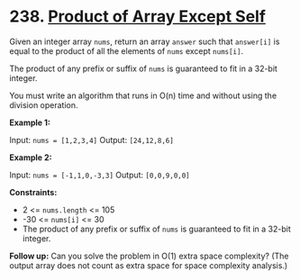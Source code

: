 # 238. [Product of Array Except Self](https://leetcode.com/problems/product-of-array-except-self/description/)

Given an integer array `nums`, return an array `answer` such that `answer[i]` is equal to the product of all the elements of `nums` except `nums[i]`.

The product of any prefix or suffix of `nums` is guaranteed to fit in a 32-bit integer.

You must write an algorithm that runs in O(n) time and without using the division operation.

**Example 1:**

Input: `nums = [1,2,3,4]`
Output: `[24,12,8,6]`

**Example 2:**

Input: `nums = [-1,1,0,-3,3]`
Output: `[0,0,9,0,0]`

**Constraints:**

- 2 <= `nums.length` <= 105
- -30 <= `nums[i]` <= 30
- The product of any prefix or suffix of `nums` is guaranteed to fit in a 32-bit integer.

**Follow up:**
Can you solve the problem in O(1) extra space complexity? (The output array does not count as extra space for space complexity analysis.)
